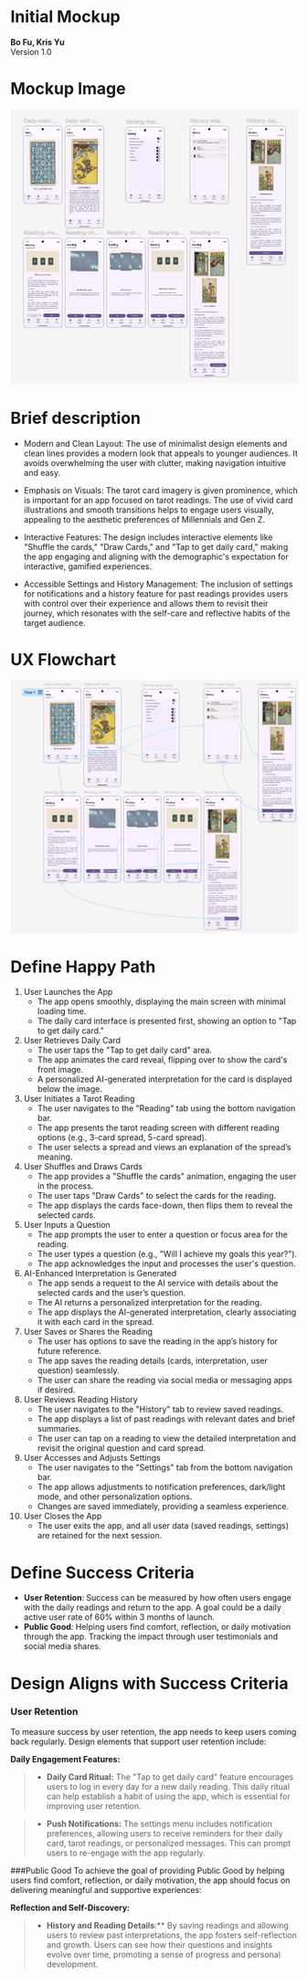 # Initial Mockup

**Bo Fu, Kris Yu**  
Version 1.0

# Mockup Image
![mockup image](https://raw.githubusercontent.com/kr1s0404/CSS-545-Mobile-Computing/refs/heads/Initial-Mockup/CSS545-InitialMockup/mockup.png)

# Brief description
- Modern and Clean Layout: The use of minimalist design elements and clean lines provides a modern look that appeals to younger audiences. It avoids overwhelming the user with clutter, making navigation intuitive and easy.

- Emphasis on Visuals: The tarot card imagery is given prominence, which is important for an app focused on tarot readings. The use of vivid card illustrations and smooth transitions helps to engage users visually, appealing to the aesthetic preferences of Millennials and Gen Z.

- Interactive Features: The design includes interactive elements like "Shuffle the cards," "Draw Cards," and "Tap to get daily card," making the app engaging and aligning with the demographic's expectation for interactive, gamified experiences.

- Accessible Settings and History Management: The inclusion of settings for notifications and a history feature for past readings provides users with control over their experience and allows them to revisit their journey, which resonates with the self-care and reflective habits of the target audience.

# UX Flowchart 

![ux flowchart image](
https://raw.githubusercontent.com/kr1s0404/CSS-545-Mobile-Computing/refs/heads/Initial-Mockup/CSS545-InitialMockup/ux-flowchart.png)

# Define Happy Path

1. User Launches the App
    - The app opens smoothly, displaying the main screen with minimal loading time.
    - The daily card interface is presented first, showing an option to "Tap to get daily card."
2. User Retrieves Daily Card
     - The user taps the "Tap to get daily card" area.
    - The app animates the card reveal, flipping over to show the card's front image.
    - A personalized AI-generated interpretation for the card is displayed below the image.
3. User Initiates a Tarot Reading
    - The user navigates to the "Reading" tab using the bottom navigation bar.
    - The app presents the tarot reading screen with different reading options (e.g., 3-card spread, 5-card spread).
    - The user selects a spread and views an explanation of the spread’s meaning.
4. User Shuffles and Draws Cards
    - The app provides a "Shuffle the cards" animation, engaging the user in the process.
    - The user taps "Draw Cards" to select the cards for the reading.
    - The app displays the cards face-down, then flips them to reveal the selected cards.
5. User Inputs a Question
    - The app prompts the user to enter a question or focus area for the reading.
    - The user types a question (e.g., "Will I achieve my goals this year?").
    - The app acknowledges the input and processes the user's question.
6. AI-Enhanced Interpretation is Generated
    - The app sends a request to the AI service with details about the selected cards and the user’s question.
    - The AI returns a personalized interpretation for the reading.
    - The app displays the AI-generated interpretation, clearly associating it with each card in the spread.
7. User Saves or Shares the Reading
    - The user has options to save the reading in the app’s history for future reference.
    - The app saves the reading details (cards, interpretation, user question) seamlessly.
    - The user can share the reading via social media or messaging apps if desired.
8. User Reviews Reading History
    - The user navigates to the "History" tab to review saved readings.
    - The app displays a list of past readings with relevant dates and brief summaries.
    - The user can tap on a reading to view the detailed interpretation and revisit the original question and card spread.
9. User Accesses and Adjusts Settings
    - The user navigates to the "Settings" tab from the bottom navigation bar.
    - The app allows adjustments to notification preferences, dark/light mode, and other personalization options.
    - Changes are saved immediately, providing a seamless experience.
10. User Closes the App
    - The user exits the app, and all user data (saved readings, settings) are retained for the next session.

# Define Success Criteria 

- **User Retention**: Success can be measured by how often users engage with the daily readings and return to the app. A goal could be a daily active user rate of 60% within 3 months of launch.
- **Public Good**: Helping users find comfort, reflection, or daily motivation through the app. Tracking the impact through user testimonials and social media shares.

# Design Aligns with Success Criteria

### User Retention
To measure success by user retention, the app needs to keep users coming back regularly. Design elements that support user retention include:

**Daily Engagement Features:**

> - **Daily Card Ritual:** The "Tap to get daily card" feature encourages users to log in every day for a new daily reading. This daily ritual can help establish a habit of using the app, which is essential for improving user retention.

> - **Push Notifications:** The settings menu includes notification preferences, allowing users to receive reminders for their daily card, tarot readings, or personalized messages. This can prompt users to re-engage with the app regularly.

###Public Good
To achieve the goal of providing Public Good by helping users find comfort, reflection, or daily motivation, the app should focus on delivering meaningful and supportive experiences:

**Reflection and Self-Discovery:**

> - **History and Reading Details**:** By saving readings and allowing users to review past interpretations, the app fosters self-reflection and growth. Users can see how their questions and insights evolve over time, promoting a sense of progress and personal development.